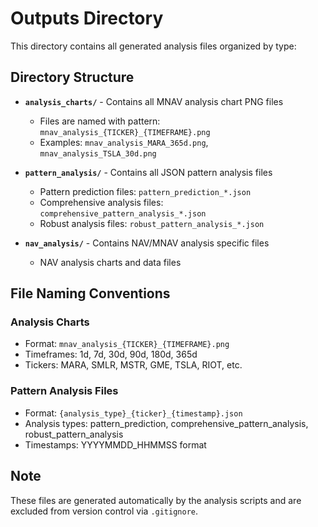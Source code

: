 # Outputs Directory

This directory contains all generated analysis files organized by type:

## Directory Structure

- **`analysis_charts/`** - Contains all MNAV analysis chart PNG files
  - Files are named with pattern: `mnav_analysis_{TICKER}_{TIMEFRAME}.png`
  - Examples: `mnav_analysis_MARA_365d.png`, `mnav_analysis_TSLA_30d.png`

- **`pattern_analysis/`** - Contains all JSON pattern analysis files
  - Pattern prediction files: `pattern_prediction_*.json`
  - Comprehensive analysis files: `comprehensive_pattern_analysis_*.json`
  - Robust analysis files: `robust_pattern_analysis_*.json`

- **`nav_analysis/`** - Contains NAV/MNAV analysis specific files
  - NAV analysis charts and data files

## File Naming Conventions

### Analysis Charts
- Format: `mnav_analysis_{TICKER}_{TIMEFRAME}.png`
- Timeframes: 1d, 7d, 30d, 90d, 180d, 365d
- Tickers: MARA, SMLR, MSTR, GME, TSLA, RIOT, etc.

### Pattern Analysis Files
- Format: `{analysis_type}_{ticker}_{timestamp}.json`
- Analysis types: pattern_prediction, comprehensive_pattern_analysis, robust_pattern_analysis
- Timestamps: YYYYMMDD_HHMMSS format

## Note
These files are generated automatically by the analysis scripts and are excluded from version control via `.gitignore`.
